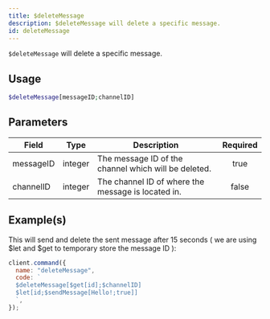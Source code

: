 ```yaml
---
title: $deleteMessage
description: $deleteMessage will delete a specific message.
id: deleteMessage
---
```


`$deleteMessage` will delete a specific message.

## Usage

```php
$deleteMessage[messageID;channelID]
```

## Parameters

| Field     | Type    | Description                                          | Required |
| --------- | ------- | ---------------------------------------------------- | :------: |
| messageID | integer | The message ID of the channel which will be deleted. |   true   |
| channelID | integer | The channel ID of where the message is located in.   |  false   |

## Example(s)

This will send and delete the sent message after 15 seconds ( we are using $let and $get to temporary store the message
ID ):

```javascript
client.command({
  name: "deleteMessage",
  code: `
  $deleteMessage[$get[id];$channelID]
  $let[id;$sendMessage[Hello!;true]]
  `,
});
```
